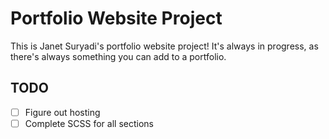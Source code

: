 # Portfolio Website Project

This is Janet Suryadi's portfolio website project! It's always in progress, as there's always something you can add to a portfolio.

## TODO
- [ ] Figure out hosting
- [ ] Complete SCSS for all sections